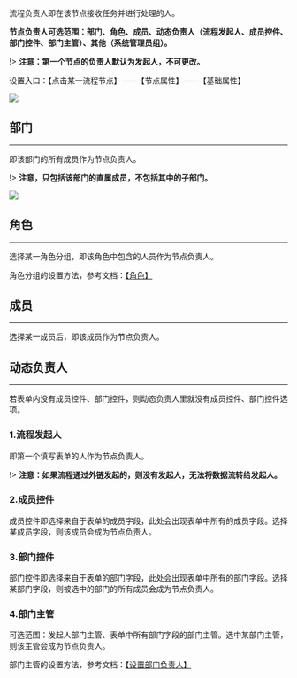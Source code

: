 流程负责人即在该节点接收任务并进行处理的人。

**节点负责人可选范围：部门、角色、成员、动态负责人（流程发起人、成员控件、部门控件、部门主管）、其他（系统管理员组）。**

!> **注意：第一个节点的负责人默认为发起人，不可更改。**

设置入口：【点击某一流程节点】——【节点属性】——【基础属性】

![](../img/7-1-5i1.png)

## 部门
----
即该部门的所有成员作为节点负责人。

!> **注意，只包括该部门的直属成员，不包括其中的子部门。**

![](../img/7-1-5i2.png)

## 角色
----
选择某一角色分组，即该角色中包含的人员作为节点负责人。

角色分组的设置方法，参考文档：[【角色】](5-6角色.md ':target=_blank')


## 成员
----
选择某一成员后，即该成员作为节点负责人。


## 动态负责人
----
若表单内没有成员控件、部门控件，则动态负责人里就没有成员控件、部门控件选项。

### 1.流程发起人
即第一个填写表单的人作为节点负责人。

!> **注意：如果流程通过外链发起的，则没有发起人，无法将数据流转给发起人。**

### 2.成员控件
成员控件即选择来自于表单的成员字段，此处会出现表单中所有的成员字段。选择某成员字段，则该成员会成为节点负责人。

### 3.部门控件
部门控件即选择来自于表单的部门字段，此处会出现表单中所有的部门字段。选择某部门字段，则被选中的部门的所有成员会成为节点负责人。

### 4.部门主管
可选范围：发起人部门主管、表单中所有部门字段的部门主管。选中某部门主管，则该主管会成为节点负责人。

部门主管的设置方法，参考文档：[【设置部门负责人】](5-3设置部门主管.md ':target=_blank')